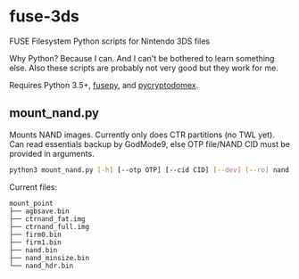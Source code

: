 # fuse-3ds
FUSE Filesystem Python scripts for Nintendo 3DS files

Why Python? Because I can. And I can't be bothered to learn something else. Also these scripts are probably not very good but they work for me.

Requires Python 3.5+, [fusepy](https://github.com/terencehonles/fusepy), and [pycryptodomex](https://github.com/Legrandin/pycryptodome).

## mount_nand.py
Mounts NAND images. Currently only does CTR partitions (no TWL yet). Can read essentials backup by GodMode9, else OTP file/NAND CID must be provided in arguments.

```bash
python3 mount_nand.py [-h] [--otp OTP] [--cid CID] [--dev] [--ro] nand mount_point
```

Current files:
```
mount_point
├── agbsave.bin
├── ctrnand_fat.img
├── ctrnand_full.img
├── firm0.bin
├── firm1.bin
├── nand.bin
├── nand_minsize.bin
└── nand_hdr.bin
```
